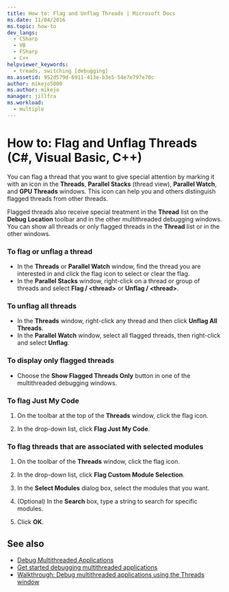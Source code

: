 ```yaml
---
title: How to: Flag and Unflag Threads | Microsoft Docs
ms.date: 11/04/2016
ms.topic: how-to
dev_langs: 
  - CSharp
  - VB
  - FSharp
  - C++
helpviewer_keywords: 
  - treads, switching [debugging]
ms.assetid: 952d579d-6911-413e-b3e5-54e7e797e70c
author: mikejo5000
ms.author: mikejo
manager: jillfra
ms.workload: 
  - multiple
---
```

# How to: Flag and Unflag Threads (C#, Visual Basic, C++)

You can flag a thread that you want to give special attention by marking it with an icon in the **Threads**, **Parallel Stacks** (thread view), **Parallel Watch**, and **GPU Threads** windows. This icon can help you and others distinguish flagged threads from other threads.

Flagged threads also receive special treatment in the **Thread** list on the **Debug Location** toolbar and in the other multithreaded debugging windows. You can show all threads or only flagged threads in the **Thread** list or in the other windows.

### To flag or unflag a thread

- In the **Threads** or **Parallel Watch** window, find the thread you are interested in and click the flag icon to select or clear the flag.
- In the **Parallel Stacks** window, right-click on a thread or group of threads and select **Flag / \<thread>** or **Unflag / \<thread>**.

### To unflag all threads

- In the **Threads** window, right-click any thread and then click **Unflag All Threads**.
- In the **Parallel Watch** window, select all flagged threads, then right-click and select **Unflag**.

### To display only flagged threads

- Choose the **Show Flagged Threads Only** button in one of the multithreaded debugging windows.

### To flag Just My Code

1. On the toolbar at the top of the **Threads** window, click the flag icon.

2. In the drop-down list, click **Flag Just My Code**.

### To flag threads that are associated with selected modules

1. On the toolbar of the **Threads** window, click the flag icon.

2. In the drop-down list, click **Flag Custom Module Selection**.

3. In the **Select Modules** dialog box, select the modules that you want.

4. (Optional) In the **Search** box, type a string to search for specific modules.

5. Click **OK**.

## See also
- [Debug Multithreaded Applications](../debugger/debug-multithreaded-applications-in-visual-studio.md)
- [Get started debugging multithreaded applications](../debugger/get-started-debugging-multithreaded-apps.md)
- [Walkthrough: Debug multithreaded applications using the Threads window](../debugger/how-to-use-the-threads-window.md)